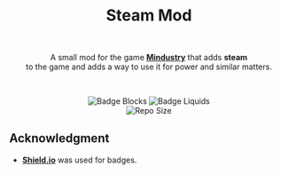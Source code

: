 <div align = center>
  
# Steam Mod

<br>

A small mod for the game **[Mindustry]** that adds **steam** <br> 
to the game and adds a way to use it for power and similar matters.

<br>

![Badge Blocks]
![Badge Liquids] <br>
![Repo Size]

</div>
  
## Acknowledgment

-   **[Shield.io]** was used for badges.

<!----------------------------------------------------------------------------->

[Mindustry]: https://github.com/Anuken/Mindustry
[Shield.io]: https://shields.io

<!----------------------------------[ Badges ]--------------------------------->

[Badge Blocks]: https://img.shields.io/github/directory-file-count/oldyezero/steam-mod/content/blocks?label=Blocks&style=plastic
[Badge Liquids]: https://img.shields.io/github/directory-file-count/oldyezero/steam-mod/content/liquids?label=Liquids&style=plastic
[Repo Size]: https://img.shields.io/github/repo-size/oldyezero/steam-mod?label=Repo%20Size&style=plastic
